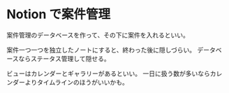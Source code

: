 # Notion で案件管理

案件管理のデータベースを作って、その下に案件を入れるといい。

案件一つ一つを独立したノートにすると、終わった後に隠しづらい。
データベースならステータス管理して隠せる。

ビューはカレンダーとギャラリーがあるといい。
一日に扱う数が多いならカレンダーよりタイムラインのほうがいいかも。
